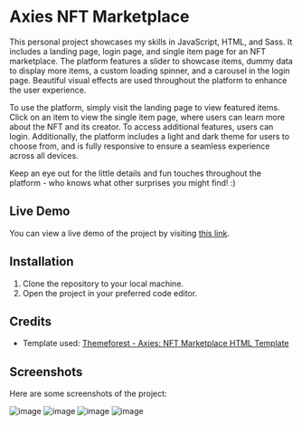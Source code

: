 # Axies NFT Marketplace

This personal project showcases my skills in JavaScript, HTML, and Sass. It includes a landing page, login page, and single item page for an NFT marketplace. The platform features a slider to showcase items, dummy data to display more items, a custom loading spinner, and a carousel in the login page. Beautiful visual effects are used throughout the platform to enhance the user experience.

To use the platform, simply visit the landing page to view featured items. Click on an item to view the single item page, where users can learn more about the NFT and its creator. To access additional features, users can login. Additionally, the platform includes a light and dark theme for users to choose from, and is fully responsive to ensure a seamless experience across all devices.

Keep an eye out for the little details and fun touches throughout the platform - who knows what other surprises you might find! :)

## Live Demo

You can view a live demo of the project by visiting [this link](https://yasaminalizadeh.github.io/axies-nft-marketplace/).

## Installation

1. Clone the repository to your local machine.
2. Open the project in your preferred code editor.

## Credits

- Template used: [Themeforest - Axies: NFT Marketplace HTML Template](https://preview.themeforest.net/item/axies-nft-marketplace-html-template/full_screen_preview/35105055?_ga=2.242175554.1782687021.1681503254-397427946.1681503254)

## Screenshots

Here are some screenshots of the project:

![image](https://user-images.githubusercontent.com/68509830/232149454-16b142c9-4785-4066-b7c8-255ddaec7a3b.png)
![image](https://user-images.githubusercontent.com/68509830/232148607-19d2dcfd-633a-48eb-a218-c6704f1a9f01.png)
![image](https://user-images.githubusercontent.com/68509830/232148943-813ff243-487b-40de-8d08-7db3f11dbaea.png)
![image](https://user-images.githubusercontent.com/68509830/232148719-aaa3c21d-348c-4a21-a46d-229eeb055407.png)


